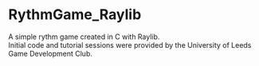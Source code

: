 # RythmGame_Raylib
A simple rythm game created in C with Raylib.\
Initial code and tutorial sessions were provided by the University of Leeds Game Development Club.
